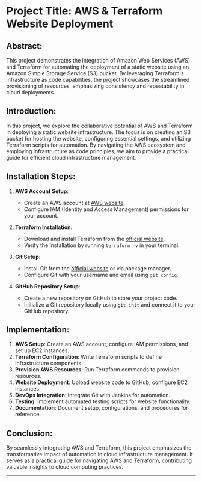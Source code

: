 # Project Title: AWS & Terraform Website Deployment

## Abstract:
This project demonstrates the integration of Amazon Web Services (AWS) and Terraform for automating the deployment of a static website using an Amazon Simple Storage Service (S3) bucket. By leveraging Terraform's infrastructure as code capabilities, the project showcases the streamlined provisioning of resources, emphasizing consistency and repeatability in cloud deployments.

## Introduction:
In this project, we explore the collaborative potential of AWS and Terraform in deploying a static website infrastructure. The focus is on creating an S3 bucket for hosting the website, configuring essential settings, and utilizing Terraform scripts for automation. By navigating the AWS ecosystem and employing infrastructure as code principles, we aim to provide a practical guide for efficient cloud infrastructure management.

## Installation Steps:
1. **AWS Account Setup**:
   - Create an AWS account at [AWS website](https://aws.amazon.com/).
   - Configure IAM (Identity and Access Management) permissions for your account.

2. **Terraform Installation**:
   - Download and install Terraform from the [official website](https://www.terraform.io/downloads.html).
   - Verify the installation by running `terraform -v` in your terminal.

3. **Git Setup**:
   - Install Git from the [official website](https://git-scm.com/downloads) or via package manager.
   - Configure Git with your username and email using `git config`.

4. **GitHub Repository Setup**:
   - Create a new repository on GitHub to store your project code.
   - Initialize a Git repository locally using `git init` and connect it to your GitHub repository.

## Implementation:
1. **AWS Setup**: Create an AWS account, configure IAM permissions, and set up EC2 instances.
2. **Terraform Configuration**: Write Terraform scripts to define infrastructure components.
3. **Provision AWS Resources**: Run Terraform commands to provision resources.
4. **Website Deployment**: Upload website code to GitHub, configure EC2 instances.
5. **DevOps Integration**: Integrate Git with Jenkins for automation.
6. **Testing**: Implement automated testing scripts for website functionality.
7. **Documentation**: Document setup, configurations, and procedures for reference.

## Conclusion:
By seamlessly integrating AWS and Terraform, this project emphasizes the transformative impact of automation in cloud infrastructure management. It serves as a practical guide for navigating AWS and Terraform, contributing valuable insights to cloud computing practices.

---
